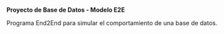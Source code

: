 **Proyecto de Base de Datos - Modelo E2E**

Programa End2End para simular el comportamiento de una base de datos.
